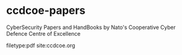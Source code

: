 # ccdcoe-papers
CyberSecurity Papers and HandBooks by Nato's Cooperative Cyber Defence Centre of Excellence

filetype:pdf site:ccdcoe.org
